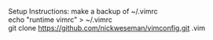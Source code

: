 Setup Instructions:
make a backup of ~/.vimrc  
echo "runtime vimrc" > ~/.vimrc  
git clone https://github.com/nickweseman/vimconfig.git .vim  

